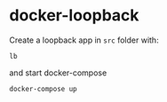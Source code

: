 # docker-loopback

Create a loopback app in `src` folder with:
```
lb
```

and start docker-compose
```
docker-compose up
```